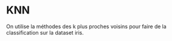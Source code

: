 # KNN

On utilise la méthodes des k plus proches voisins pour faire de la classification sur la dataset iris.
